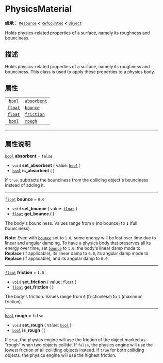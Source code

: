 <!-- ⚠ 请勿编辑本文件 ⚠ -->
<!-- 本文档使用脚本从 WeDot 引擎源码仓库生成。 -->
<!-- 生成脚本：https://github.com/WeDot-Engine/WeDot/tree/4.3/doc/tools/make_md.py； -->
<!-- 原文件：https://github.com/WeDot-Engine/WeDot/tree/4.3/doc/classes/PhysicsMaterial.xml。 -->

<div id="_class_physicsmaterial"></div>

# PhysicsMaterial

**继承：** [`Resource`](class_resource.md) **<** [`RefCounted`](class_refcounted.md) **<** [`Object`](class_object.md)

Holds physics-related properties of a surface, namely its roughness and bounciness.

## 描述

Holds physics-related properties of a surface, namely its roughness and bounciness. This class is used to apply these properties to a physics body.

## 属性

|||
|:-:|:--|
| [`bool`](class_bool.md)   | [`absorbent`](class_physicsmaterial.md#class_physicsmaterial_property_absorbent) | ``false`` |
| [`float`](class_float.md) | [`bounce`](class_physicsmaterial.md#class_physicsmaterial_property_bounce)       | ``0.0``   |
| [`float`](class_float.md) | [`friction`](class_physicsmaterial.md#class_physicsmaterial_property_friction)   | ``1.0``   |
| [`bool`](class_bool.md)   | [`rough`](class_physicsmaterial.md#class_physicsmaterial_property_rough)         | ``false`` |

<!-- rst-class:: classref-section-separator -->

---

## 属性说明

<div id="_class_physicsmaterial_property_absorbent"></div>

[`bool`](class_bool.md) **absorbent** = ``false`` <div id="class_physicsmaterial_property_absorbent"></div>

- `void` **set_absorbent** ( value: [`bool`](class_bool.md) )
- [`bool`](class_bool.md) **is_absorbent** ( )

If `true`, subtracts the bounciness from the colliding object's bounciness instead of adding it.

<!-- rst-class:: classref-item-separator -->

---

<div id="_class_physicsmaterial_property_bounce"></div>

[`float`](class_float.md) **bounce** = ``0.0`` <div id="class_physicsmaterial_property_bounce"></div>

- `void` **set_bounce** ( value: [`float`](class_float.md) )
- [`float`](class_float.md) **get_bounce** ( )

The body's bounciness. Values range from `0` (no bounce) to `1` (full bounciness).

 **Note:** Even with [`bounce`](class_physicsmaterial.md#class_physicsmaterial_property_bounce) set to `1.0`, some energy will be lost over time due to linear and angular damping. To have a physics body that preserves all its energy over time, set [`bounce`](class_physicsmaterial.md#class_physicsmaterial_property_bounce) to `1.0`, the body's linear damp mode to **Replace** (if applicable), its linear damp to `0.0`, its angular damp mode to **Replace** (if applicable), and its angular damp to `0.0`.

<!-- rst-class:: classref-item-separator -->

---

<div id="_class_physicsmaterial_property_friction"></div>

[`float`](class_float.md) **friction** = ``1.0`` <div id="class_physicsmaterial_property_friction"></div>

- `void` **set_friction** ( value: [`float`](class_float.md) )
- [`float`](class_float.md) **get_friction** ( )

The body's friction. Values range from `0` (frictionless) to `1` (maximum friction).

<!-- rst-class:: classref-item-separator -->

---

<div id="_class_physicsmaterial_property_rough"></div>

[`bool`](class_bool.md) **rough** = ``false`` <div id="class_physicsmaterial_property_rough"></div>

- `void` **set_rough** ( value: [`bool`](class_bool.md) )
- [`bool`](class_bool.md) **is_rough** ( )

If `true`, the physics engine will use the friction of the object marked as "rough" when two objects collide. If `false`, the physics engine will use the lowest friction of all colliding objects instead. If `true` for both colliding objects, the physics engine will use the highest friction.

[^virtual]: 本方法通常需要用户覆盖才能生效。
[^const]: 本方法无副作用，不会修改该实例的任何成员变量。
[^vararg]: 本方法除了能接受在此处描述的参数外，还能够继续接受任意数量的参数。
[^constructor]: 本方法用于构造某个类型。
[^static]: 调用本方法无需实例，可直接使用类名进行调用。
[^operator]: 本方法描述的是使用本类型作为左操作数的有效运算符。
[^bitfield]: 这个值是由下列位标志构成位掩码的整数。
[^void]: 无返回值。
